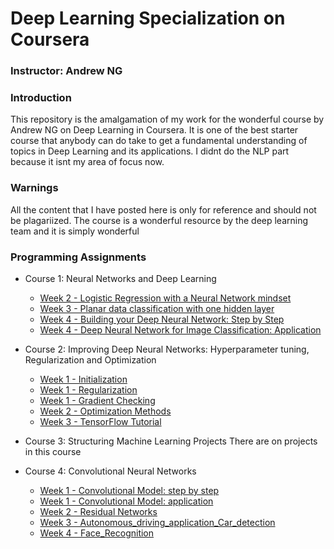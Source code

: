 # Deep Learning Specialization on Coursera

### Instructor:  Andrew NG

### Introduction
This repository is the amalgamation of my work for the wonderful course by Andrew NG on Deep Learning in Coursera. It is one of the best starter course that anybody can do take to get a fundamental understanding of topics in Deep Learning and its applications. I didnt do the NLP part because it isnt my area of focus now.

### Warnings
All the content that I have posted here is only for reference and should not be plagariized. The course is a wonderful resource by the deep learning team and it is simply wonderful

### Programming Assignments
- Course 1: Neural Networks and Deep Learning
  - [Week 2 - Logistic Regression with a Neural Network mindset](https://github.com/Kuriankkr/Deeplearning/blob/master/Neural%20Networks%20and%20Deep%20Learning/Logistic_Regression_with_a_Neural_Network_mindset_v6a.ipynb)
  - [Week 3 - Planar data classification with one hidden layer](https://github.com/Kuriankkr/Deeplearning/blob/master/Neural%20Networks%20and%20Deep%20Learning/Planar_data_classification_with_onehidden_layer_v6c.ipynb)
  - [Week 4 - Building your Deep Neural Network: Step by Step](https://github.com/Kuriankkr/Deeplearning/blob/master/Neural%20Networks%20and%20Deep%20Learning/Building_your_Deep_Neural_Network_Step_by_Step_v8a.ipynb)
  - [Week 4 - Deep Neural Network for Image Classification: Application](https://github.com/Kuriankkr/Deeplearning/blob/master/Neural%20Networks%20and%20Deep%20Learning/Deep%2BNeural%2BNetwork%2B-%2BApplication%2Bv8.ipynb)
  
- Course 2: Improving Deep Neural Networks: Hyperparameter tuning, Regularization and Optimization
  - [Week 1 -  Initialization](https://github.com/Kuriankkr/Deeplearning/blob/master/Improving%20Deep%20Neural%20Networks:%20Hyperparameter%20tuning%2C%20Regularization%20and%20Optimization/Initialization.ipynb)
  - [Week 1 - Regularization](https://github.com/Kuriankkr/Deeplearning/blob/master/Improving%20Deep%20Neural%20Networks:%20Hyperparameter%20tuning%2C%20Regularization%20and%20Optimization/Regularization_v2a.ipynb)
  - [Week 1 - Gradient Checking](https://github.com/Kuriankkr/Deeplearning/blob/master/Improving%20Deep%20Neural%20Networks:%20Hyperparameter%20tuning%2C%20Regularization%20and%20Optimization/Gradient%2BChecking%2Bv1.ipynb)
  - [Week 2 - Optimization Methods](https://github.com/Kuriankkr/Deeplearning/blob/master/Improving%20Deep%20Neural%20Networks:%20Hyperparameter%20tuning%2C%20Regularization%20and%20Optimization/Optimization_methods_v1b.ipynb)
  - [Week 3 - TensorFlow Tutorial](https://github.com/Kuriankkr/Deeplearning/blob/master/Improving%20Deep%20Neural%20Networks:%20Hyperparameter%20tuning%2C%20Regularization%20and%20Optimization/TensorFlow_Tutorial_v3b.ipynb)

- Course 3: Structuring Machine Learning Projects
    There are on projects in this course

- Course 4: Convolutional Neural Networks
   - [Week 1 - Convolutional Model: step by step](https://github.com/Kuriankkr/Deeplearning/blob/master/Convolutional%20Neural%20Networks/Convolution_model_Step_by_Step_v2a.ipynb)
   - [Week 1 - Convolutional Model: application](https://github.com/Kuriankkr/Deeplearning/blob/master/Convolutional%20Neural%20Networks/Convolution_model_Application_v1a.ipynb)
   - [Week 2 - Residual Networks](https://github.com/Kuriankkr/Deeplearning/blob/master/Convolutional%20Neural%20Networks/Residual_Networks_v2a.ipynb)
   - [Week 3 - Autonomous_driving_application_Car_detection](https://github.com/Kuriankkr/Deeplearning/blob/master/Convolutional%20Neural%20Networks/Autonomous_driving_application_Car_detection_v3a.ipynb)
   - [Week 4 - Face_Recognition](https://github.com/Kuriankkr/Deeplearning/blob/master/Convolutional%20Neural%20Networks/Face_Recognition_v3a.ipynb)
   
   
